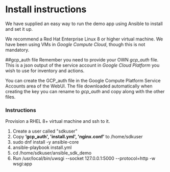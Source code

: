 # Install instructions

We have supplied an easy way to run the demo app using Ansible to install and set it up.

We recommend a Red Hat Enterprise Linux 8 or higher virtual machine. We have been using VMs in *Google Compute Cloud*, though this is not mandatory.

##gcp_auth file
Remember you need to provide your OWN *gcp_auth* file. This is a json output of the service account in *Google Cloud Platform* you wish to use for inventory and actions.

You can create the GCP_auth file in the Google Compute Platform Service Accounts area of the WebUI. The file downloaded automatically when creating the key you can rename to *gcp_auth* and copy along with the other files.

### Instructions 

Provision a RHEL 8+ virtual machine and ssh to it.

1. Create a user called "sdkuser"
2. Copy **’gcp_auth', 'install.yml', 'nginx.conf’** to /home/sdkuser
3. sudo dnf install -y ansible-core
4. ansible-playbook install.yml
5. cd /home/sdkuser/ansible_sdk_demo 
6. Run /usr/local/bin/uwsgi --socket 127.0.0.1:5000  --protocol=http -w wsgi:app 
